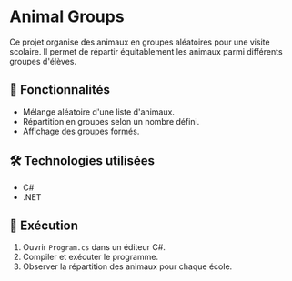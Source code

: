 # Animal Groups  

Ce projet organise des animaux en groupes aléatoires pour une visite scolaire. Il permet de répartir équitablement les animaux parmi différents groupes d'élèves.  

## 📌 Fonctionnalités  
- Mélange aléatoire d'une liste d'animaux.  
- Répartition en groupes selon un nombre défini.  
- Affichage des groupes formés.  

## 🛠️ Technologies utilisées  
- C#  
- .NET  

## 🚀 Exécution  
1. Ouvrir `Program.cs` dans un éditeur C#.  
2. Compiler et exécuter le programme.  
3. Observer la répartition des animaux pour chaque école.  
